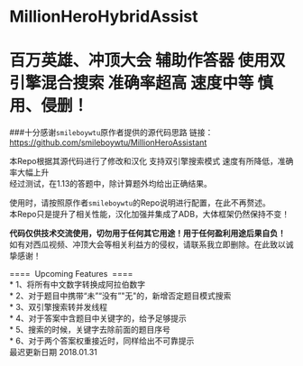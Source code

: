 # MillionHeroHybridAssist
百万英雄、冲顶大会 辅助作答器 使用双引擎混合搜索 准确率超高 速度中等 慎用、侵删！
====
###十分感谢`smileboywtu`原作者提供的源代码思路 链接：<link>https://github.com/smileboywtu/MillionHeroAssistant</link><br>

本Repo根据其源代码进行了修改和汉化 支持双引擎搜索模式 速度有所降低，准确率大幅上升<br>
经过测试，在1.13的答题中，除计算题外均给出正确结果。<br>

使用时，请按照原作者`smileboywtu`的Repo说明进行配置，在此不再赘述。<br>
本Repo只是提升了相关性能，汉化加强并集成了ADB，大体框架仍然保持不变！<br>

<b>代码仅供技术交流使用，切勿用于任何其它用途！用于任何盈利用途后果自负！</b><br>
如有对西瓜视频、冲顶大会等相关利益方的侵权，请联系我立即删除。在此致以诚挚感谢！<br>

====  Upcoming Features  ====<br>* 1、将所有中文数字转换成阿拉伯数字<br>* 2、对于题目中携带“未”“没有”"无"的，新增否定题目模式搜索<br>* 3、双引擎搜索转并发线程<br>* 4、对于答案中含题目中关键字的，给予足够提示<br>* 5、搜索的时候，关键字去除前面的题目序号<br>* 6、对于两个答案权重接近时，同样给出不可靠提示<br>最迟更新日期 2018.01.31
